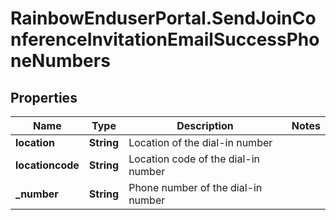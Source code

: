 # RainbowEnduserPortal.SendJoinConferenceInvitationEmailSuccessPhoneNumbers

## Properties

Name | Type | Description | Notes
------------ | ------------- | ------------- | -------------
**location** | **String** | Location of the dial-in number | 
**locationcode** | **String** | Location code of the dial-in number | 
**_number** | **String** | Phone number of the dial-in number | 


